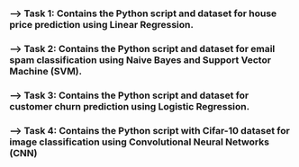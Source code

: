 ### **--> Task 1:** Contains the Python script and dataset for house price prediction using Linear Regression.
### **--> Task 2:** Contains the Python script and dataset for email spam classification using Naive Bayes and Support Vector Machine (SVM).
### **--> Task 3:** Contains the Python script and dataset for customer churn prediction using Logistic Regression.
### **--> Task 4:** Contains the Python script with Cifar-10 dataset for image classification using Convolutional Neural Networks (CNN)
